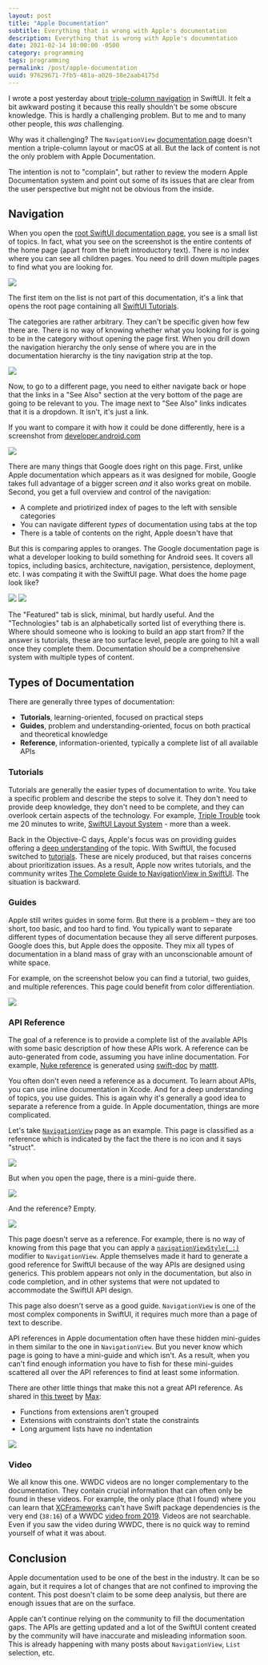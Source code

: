 ```yaml
---
layout: post
title: "Apple Documentation"
subtitle: Everything that is wrong with Apple's documentation
description: Everything that is wrong with Apple's documentation
date: 2021-02-14 10:00:00 -0500
category: programming
tags: programming
permalink: /post/apple-documentation
uuid: 97629671-7fb5-481a-a020-38e2aab4175d
---
```


I wrote a post yesterday about [triple-column navigation](https://kean.blog/post/triple-trouble) in SwiftUI. It felt a bit awkward posting it because this really shouldn't be some obscure knowledge. This is hardly a challenging problem. But to me and to many other people, this *was* challenging.

Why was it challenging? The `NavigationView` [documentation page](https://developer.apple.com/documentation/swiftui/navigationview) doesn't mention a triple-column layout or macOS at all. But the lack of content is not the only problem with Apple Documentation.

The intention is not to "complain", but rather to review the modern Apple Documentation system and point out some of its issues that are clear from the user perspective but might not be obvious from the inside.

## Navigation

When you open the [root SwiftUI documentation page](https://developer.apple.com/documentation/swiftui), you see is a small list of topics. In fact, what you see on the screenshot is the entire contents of the home page (apart from the brieft introductory text).  There is no index where you can see all children pages. You need to drill down multiple pages to find what you are looking for.

<img class="NewScreenshot" src="{{ site.url }}/images/posts/apple-docs/01.png">

The first item on the list is not part of this documentation, it's a link that opens the root page containing all [SwiftUI Tutorials](https://developer.apple.com/tutorials/SwiftUI).

The categories are rather arbitrary. They can't be specific given how few there are. There is no way of knowing whether what you looking for is going to be in the category without opening the page first. When you drill down the navigation hierarchy the only sense of where you are in the documentation hierarchy is the tiny navigation strip at the top.

<img class="NewScreenshot" src="{{ site.url }}/images/posts/apple-docs/02.png">

Now, to go to a different page, you need to either navigate back or hope that the links in a "See Also" section at the very bottom of the page are going to be relevant to you. The image next to "See Also" links indicates that it is a dropdown. It isn't, it's just a link.

If you want to compare it with how it could be done differently, here is a screenshot from [developer.android.com](https://developer.android.com/guide/navigation/navigation-nested-graphs)

<img class="NewScreenshot" src="{{ site.url }}/images/posts/apple-docs/03.png">

There are many things that Google does right on this page. First, unlike Apple documentation which appears as it was designed for mobile, Google takes full advantage of a bigger screen *and* it also works great on mobile. Second, you get a full overview and control of the navigation:

- A complete and priotirized index of pages to the left with sensible categories
- You can navigate different *types* of documentation using tabs at the top
- There is a table of contents on the right, Apple doesn't have that

But this is comparing apples to oranges. The Google documentation page is what a developer looking to build something for Android sees. It covers all topics, including basics, architecture, navigation, persistence, deployment, etc. I was compating it with the SwiftUI page. What does the home page look like?

<img class="NewScreenshot" src="{{ site.url }}/images/posts/apple-docs/05.png">
<img class="NewScreenshot" src="{{ site.url }}/images/posts/apple-docs/04.png">

The "Featured" tab is slick, minimal, but hardly useful. And the "Technologies" tab is an alphabetically sorted list of everything there is. Where should someone who is looking to build an app start from? If the answer is tutorials, these are too surface level, people are going to hit a wall once they complete them. Documentation should be a comprehensive system with multiple types of content.

## Types of Documentation

There are generally three types of documentation:

- **Tutorials**, learning-oriented, focused on practical steps
- **Guides**, problem and understanding-oriented, focus on both practical and theoretical knowledge
- **Reference**, information-oriented, typically a complete list of all available APIs

### Tutorials

Tutorials are generally the easier types of documentation to write. You take a specific problem and describe the steps to solve it. They don't need to provide deep knowledge, they don't need to be complete, and they can overlook certain aspects of the technology. For example, [Triple Trouble](https://kean.blog/post/triple-trouble) took me 20 minutes to write, [SwiftUI Layout System](https://kean.blog/post/swiftui-layout-system) - more than a week.

Back in the Objective-C days, Apple's focus was on providing guides offering a [deep understanding](https://developer.apple.com/library/archive/documentation/WindowsViews/Conceptual/ViewPG_iPhoneOS/Introduction/Introduction.html) of the topic. With SwiftUI, the focused switched to [tutorials](https://developer.apple.com/tutorials/swiftui/). These are nicely produced, but that raises concerns about prioritization issues. As a result, Apple now writes tutorials, and the community writes [The Complete Guide to NavigationView in SwiftUI](https://www.hackingwithswift.com/articles/216/complete-guide-to-navigationview-in-swiftui). The situation is backward.

### Guides

Apple still writes guides in some form. But there is a problem – they are too short, too basic, and too hard to find. You typically want to separate different types of documentation because they all serve different purposes. Google does this, but Apple does the opposite. They mix all types of documentation in a bland mass of gray with an unconscionable amount of white space.

For example, on the screenshot below you can find a tutorial, two guides, and multiple references. This page could benefit from color differentiation.

<img class="NewScreenshot" src="{{ site.url }}/images/posts/apple-docs/07.png">

### API Reference

The goal of a reference is to provide a complete list of the available APIs with some basic description of how these APIs work. A reference can be auto-generated from code, assuming you have inline documentation. For example, [Nuke reference](https://kean-org.github.io/docs/nuke/reference/9.2.0/) is generated using [swift-doc](https://github.com/SwiftDocOrg/swift-doc) by [mattt](https://twitter.com/mattt).

You often don't even need a reference as a document. To learn about APIs, you can use inline documentation in Xcode. And for a deep understanding of topics, you use guides. This is again why it's generally a good idea to separate a reference from a guide. In Apple documentation, things are more complicated.

Let's take [`NavigationView`](https://developer.apple.com/documentation/swiftui/navigationview) page as an example. This page is classified as a reference which is indicated by the fact the there is no icon and it says "struct".

<img class="NewScreenshot" src="{{ site.url }}/images/posts/apple-docs/10.png">

But when you open the page, there is a mini-guide there.

<img class="NewScreenshot" src="{{ site.url }}/images/posts/apple-docs/08.png">

And the reference? Empty.

<img class="NewScreenshot" src="{{ site.url }}/images/posts/apple-docs/09.png">

This page doesn't serve as a reference. For example, there is no way of knowing from this page that you can apply a [`navigationViewStyle(_:)`](https://developer.apple.com/documentation/swiftui/navigationview/navigationviewstyle(_:)) modifier to `NavigationView`. Apple themselves made it hard to generate a good reference for SwiftUI because of the way APIs are designed using generics. This problem appears not only in the documentation, but also in code completion, and in other systems that were not updated to accommodate the SwiftUI API design.

This page also doesn't serve as a good guide. `NavigationView` is one of the most complex components in SwiftUI, it requires much more than a page of text to describe. 

API references in Apple documentation often have these hidden mini-guides in them similar to the one in `NavigationView`. But you never know which page is going to have a mini-guide and which isn't. As a result, when you can't find enough information you have to fish for these mini-guides scattered all over the API references to find at least some information.

There are other little things that make this not a great API reference. As shared in [this tweet](https://twitter.com/maxdesiatov/status/1361709416916148225?s=20) by [Max](https://twitter.com/maxdesiatov):

- Functions from extensions aren't grouped
- Extensions with constraints don't state the constraints
- Long argument lists have no indentation

<img class="NewScreenshot" src="{{ site.url }}/images/posts/apple-docs/11.jpeg">

### Video

We all know this one. WWDC videos are no longer complementary to the documentation. They contain crucial information that can often only be found in these videos. For example, the only place (that I found) where you can learn that [XCFrameworks](https://kean.blog/post/xcframeworks-caveats) can't have Swift package dependencies is the very end (`38:16`) of a WWDC [video from 2019](https://developer.apple.com/videos/play/wwdc2019/416/). Videos are not searchable. Even if you saw the video during WWDC, there is no quick way to remind yourself of what it was about.

## Conclusion

Apple documentation used to be one of the best in the industry. It can be so again, but it requires a lot of changes that are not confined to improving the content. This post doesn't claim to be some deep analysis, but there are enough issues that are on the surface.

Apple can't continue relying on the community to fill the documentation gaps. The APIs are getting updated and a lot of the SwiftUI content created by the community will have inaccurate and misleading information soon. This is already happening with many posts about `NavigationView`, `List` selection, etc.